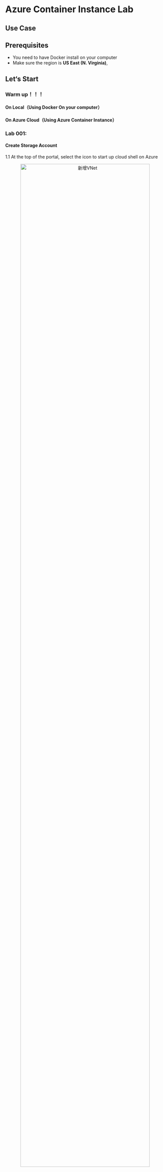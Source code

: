 # Azure Container Instance Lab


## Use Case


## Prerequisites
* You need to have Docker install on your computer
* Make sure the region is **US East (N. Virginia)**,

## Let‘s Start
### Warm up！！！
#### On Local（Using Docker On your computer）

#### On Azure Cloud（Using Azure Container Instance）



### Lab 001:
#### Create Storage Account
1.1 At the top of the portal, select the icon to start up cloud shell on Azure
<center><img src="./images/001-CreateStorageAccount.png" alt="新增VNet" width="90%"></center>

1.2. Select Show advanced settings
<center><img src="./images/002-ShowAdvancedSettings.png" alt="新增VNet" width="90%"></center>

1.3. Fill in all information to setup your cloud shell, then click on **Create Storage**.
<center><img src="./images/003-FillTheBlanks.png" alt="新增VNet" width="90%"></center>

1.4. You'll see your terminal look like the pic below. Congratulation, your cloud shell setup successfully.
<center><img src="./images/004-StorgeAccountDone.png" alt="新增VNet" width="90%"></center>

#### Create Virtual Machine
2.1. Go to your resource group, select **+Add** to add resource.
<center><img src="./images/005-AddResource.png" alt="新增VNet" width="90%"></center>

2.2. Choose Virtual machine.
<center><img src="./images/006-0-CreateVM.png" alt="新增VNet" width="90%"></center>

2.3. Fill in all the information that needed.
<center><img src="./images/006-1-CreateVM.png" alt="新增VNet" width="90%"></center>

<center><img src="./images/006-2-CreateVM.png" alt="新增VNet" width="90%"></center>

<center><img src="./images/006-3-CreateVM.png" alt="新增VNet" width="90%"></center>

<center><img src="./images/006-4-CreateVM.png" alt="新增VNet" width="90%"></center>

<center><img src="./images/006-5-CreateVM.png" alt="新增VNet" width="90%"></center>

2.4. When the deployment is complete, select go to resource.
<center><img src="./images/006-6-CreateVM.png" alt="新增VNet" width="90%"></center>

2.5. Copy the Public IP address of your virtual machine, paste it to your notebook or elsewhere for future use.
<center><img src="./images/006-7-CopyPublicIP.png" alt="新增VNet" width="90%"></center>

#### SSH into your virtual machine
3.1. To connect your vm, paste the code below into your cloud shell

3.2. Type **yes** for the connecting question.

3.3. Key in your password that you generate in previous step.

```
ssh user@<public IP>
```

<center><img src="./images/006-8-sshToVM.png" alt="新增VNet" width="90%"></center>

#### Install Docker on your Ubuntu VM
4.1. Update the local database of software to make sure you’ve got access to the latest revisions.
```
sudo apt-get update
```

4.2. Uninstall any old Docker software before proceeding.
```
sudo apt-get remove docker docker-engine docker.io
```

4.3. Install Docker
```
sudo apt install docker.io
```

4.4. Add user into docker‘s group
```
sudo usermod -aG docker $USER
```

4.5. Exit from your VM
```
exit
```

4.6. Reconnect
```
ssh user@<public IP>
```

4.7. Verify the installed Docker version number
```
docker version
```

<center><img src="./images/007-DockerInstalled.png" alt="新增VNet" width="90%"></center>


#### Create a new html and Dockerfile
5.1. Use **_vim_** text editor to create and edit a file called **_index.html_**.  A *index.html* is used to replace the default document that show to user when they reach the website.
```
vim index.html
```

5.2. Press i key to enter insert mode and add the following script.
```html
<html>
<header>
    <meta charset="utf-8">
    <meta name="viewport" content="width=device-width, initial-scale=1">
    <link rel="stylesheet" href="https://maxcdn.bootstrapcdn.com/bootstrap/3.3.7/css/bootstrap.min.css"
          integrity="sha384-BVYiiSIFeK1dGmJRAkycuHAHRg32OmUcww7on3RYdg4Va+PmSTsz/K68vbdEjh4u" crossorigin="anonymous">
    <link rel="stylesheet" href="https://maxcdn.bootstrapcdn.com/bootstrap/3.3.7/css/bootstrap-theme.min.css"
          integrity="sha384-rHyoN1iRsVXV4nD0JutlnGaslCJuC7uwjduW9SVrLvRYooPp2bWYgmgJQIXwl/Sp" crossorigin="anonymous">
    <style>
.header{margin:20px 0}nav ul.nav-pills li{background-color:#800000;border-radius:4px;margin-right:10px}.col-lg-3{width:24%;margin-right:1.333333%}.col-lg-6{width:49%;margin-right:2%}.col-lg-12,.col-lg-3,.col-lg-6{margin-bottom:20px;border-radius:6px;background-color:#f5f5f5;padding:20px}.row .col-lg-3:last-child,.row .col-lg-6:last-child{margin-right:0}footer{padding:20px 0;text-align:center;border-top:1px solid #bbb}
 
    </style>
    <title>Scaffold</title>
    <style>
        div{
            border:1px solid black;
        }
    </style>
</header>
<body>
<main class="container">
    <div class="header clearfix">
        <nav>
            <ul class="nav nav-pills pull-left">
                <li><a href="#">Welcome</a></li>
                <li><a href="#">To</a></li>
                <li><a href="#">Whole new world</a></li>
 
            </ul>
        </nav>
    </div>
    <div class="row">
        <div class="col-lg-12">
            <h4>About Me</h4>
            <p>Basketball, Coding, Marvel, smth...</p>
            <a class="btn btn-warning" href="#" role="button">Click me for more details</a>
 
        </div>
    </div>
    <div class="row">
        <div class="col-lg-3">
            <h4>Iron Man</h4>
            <p>Sometimes you gotta run before you can walk</p>
            <a class="btn btn-warning" href="#" role="button">I love you 3000.</a>
 
        </div>
        <div class="col-lg-3">
            <h4>Captain America</h4>
            <p>I don’t want to kill anyone. I don’t like bullies; I don’t care where they’re from.</p>
            <a class="btn btn-warning" href="#" role="button">I can do this all day.</a>
 
        </div>
        <div class="col-lg-3">
            <h4>Michael Jordan</h4>
            <p>I can accept failure. Everyone fails at something. But, I can’t accept not trying.</p>
            <a class="btn btn-warning" href="#" role="button">I love this game!</a>
 
        </div>
        <div class="col-lg-3">
            <h4>Kobe Bryant</h4>
            <p>I know that the appearance of Los Angeles at four o 'clock in the morning every day.</p>
            <a class="btn btn-warning" href="#" role="button">Black Mamba</a>
 
        </div>
    </div>
    <div class="row">
        <div class="col-lg-6">
            <h4>LeBron James</h4>
            <p>Every night on the court I give my all, and if I’m not giving 100 percent, I criticize myself.</p>
            <a class="btn btn-warning" href="#" role="button">Be a King.</a>
 
        </div>
        <div class="col-lg-6">
            <h4>Allen Iverson</h4>
            <p>I take every game as my last one game to play.</p>
            <a class="btn btn-warning" href="#" role="button">Practice?!</a>
 
        </div>
    </div>
 
</main>
<script src="js/jquery.min.js"></script>
<script src="js/bootstrap.min.js"></script>
</body>
</html>
```

5.3. Press **`ESC`** key to return to command mode.

5.4. Type **`:wq`** to save and exit.
```
:wq
```
5.5. Use **_vim_** text editor to create and edit a file called **_Dockerfile_**.  A *Dockerfile* is a manifest that describes the base image to use for the Docker image and what we want installed and running on it.
```
vim Dockerfile
```

5.6. Press **`i`** key to enter insert mode and add the following script.
```
FROM nginx:alpine
COPY . /usr/share/nginx/html
```


5.7. Press **`ESC`** key to return to command mode.

5.8. Type **`:wq`** to save and exit.
```
:wq
```

5.9. Make sure you have two files in the directory.
<center><img src="./images/008-CreateHTMLandDockerfile.png" alt="新增VNet" width="90%"></center>

#### Build docker image
6.1. Build the Docker image from *Dockerfile*.
  >Note: "my_web_server" is the docker image name and "./" means the Dockerfile can be found in current directory.

```
docker build -t my_web_server ./
```

6.2. List docker images to verify whether the image was created correctly. We should be able to see there is an image called **_my_web_server_**.

```
docker image ls
```
 
6.3. Run the newly built image. The **`–p 8080:80`** option maps the exposed port 80 on the container to port 8080 on the host system.
>Note: Remember to edit the inbound rule of the virtual machine to allow port 8080.
```
docker run --name my_web_server -d -p 8080:80 my_web_server
```

6.4. Open your browser, type your virtual machine's Public IP Address followed by **：8080**, you should see a static website show on your browser.

#### Create a Registry on Azure: Azure Container Registry(ACR)
7.1. Select **+Add** to add resource.
<center><img src="./images/005-AddResource.png" alt="新增VNet" width="90%"></center>

7.2. Select **Containers** on your left hand side, then select **Container Registry**.
<center><img src="./images/010-0-CreateACR.png" alt="新增VNet" width="90%"></center>

7.3. Fill in the information that it needed.

7.4. Click on **Create**.
<center><img src="./images/010-1-CreateACR.png" alt="新增VNet" width="90%"></center>

7.5. When the resource succeed to deploy, select **Go to resource**.
<center><img src="./images/010-2-CreateACR.png" alt="新增VNet" width="90%"></center>

7.6. Copy you **Login server** for future use.
<center><img src="./images/010-3-CreateACR.png" alt="新增VNet" width="90%"></center>

7.7 We need to Enable admin user for ACR login.
<center><img src="./images/010-4-CreateACR.png" alt="新增VNet" width="90%"></center>

#### Tag Image and Push to ACR
8.1. After login into your ACR, tag the image that you need to upload to ACR.

<center><img src="./images/011-LoginACR.png" alt="新增VNet" width="90%"></center>

8.2. Before you can push an image to your registry, you must tag it with the fully qualified name of your ACR login server

8.3. The login server name is in the format <registry-name>.azurecr.io (all lowercase)

8.4. Use docker push to push the image to the ACR instance.

<center><img src="./images/012-TagandPushImage.png" alt="新增VNet" width="90%"></center>

8.5. After pushing the image to your container registry, make sure the image is show in your repositories.
<center><img src="./images/013-CheckImage.png" alt="新增VNet" width="90%"></center>

#### Conclusion

Congratulations! We now have learned how to:

* Setup a Docker image.
* Create a Microsoft Container Registry.
* Tag and push image to ACR.

### Lab 002:

### Lab 003: